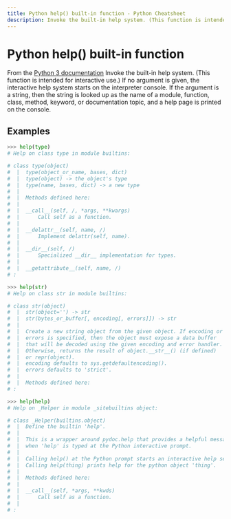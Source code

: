 ```yaml
---
title: Python help() built-in function - Python Cheatsheet
description: Invoke the built-in help system. (This function is intended for interactive use.) If no argument is given, the interactive help system starts on the interpreter console. If the argument is a string, then the string is looked up as the name of a module, function, class, method, keyword, or documentation topic, and a help page is printed on the console.
---
```


# Python help() built-in function

<base-disclaimer>
  <base-disclaimer-title>
    From the <a target="_blank" href="https://docs.python.org/3/library/functions.html#help">Python 3 documentation</a>
  </base-disclaimer-title>
  <base-disclaimer-content>
   Invoke the built-in help system. (This function is intended for interactive use.) If no argument is given, the interactive help system starts on the interpreter console. If the argument is a string, then the string is looked up as the name of a module, function, class, method, keyword, or documentation topic, and a help page is printed on the console.
  </base-disclaimer-content>
</base-disclaimer>

## Examples

```python
>>> help(type)
# Help on class type in module builtins:

# class type(object)
#  |  type(object_or_name, bases, dict)
#  |  type(object) -> the object's type
#  |  type(name, bases, dict) -> a new type
#  |
#  |  Methods defined here:
#  |
#  |  __call__(self, /, *args, **kwargs)
#  |      Call self as a function.
#  |
#  |  __delattr__(self, name, /)
#  |      Implement delattr(self, name).
#  |
#  |  __dir__(self, /)
#  |      Specialized __dir__ implementation for types.
#  |
#  |  __getattribute__(self, name, /)
# :

>>> help(str)
# Help on class str in module builtins:

# class str(object)
#  |  str(object='') -> str
#  |  str(bytes_or_buffer[, encoding[, errors]]) -> str
#  |
#  |  Create a new string object from the given object. If encoding or
#  |  errors is specified, then the object must expose a data buffer
#  |  that will be decoded using the given encoding and error handler.
#  |  Otherwise, returns the result of object.__str__() (if defined)
#  |  or repr(object).
#  |  encoding defaults to sys.getdefaultencoding().
#  |  errors defaults to 'strict'.
#  |
#  |  Methods defined here:
# :

>>> help(help)
# Help on _Helper in module _sitebuiltins object:

# class _Helper(builtins.object)
#  |  Define the builtin 'help'.
#  |
#  |  This is a wrapper around pydoc.help that provides a helpful message
#  |  when 'help' is typed at the Python interactive prompt.
#  |
#  |  Calling help() at the Python prompt starts an interactive help session.
#  |  Calling help(thing) prints help for the python object 'thing'.
#  |
#  |  Methods defined here:
#  |
#  |  __call__(self, *args, **kwds)
#  |      Call self as a function.
#  |
# :
```
